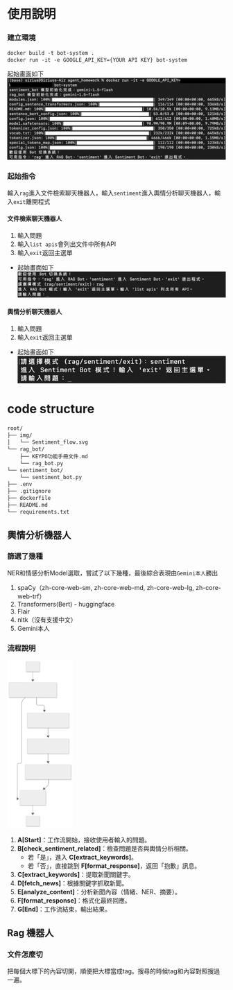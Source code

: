 # 使用說明
### 建立環境 
```
docker build -t bot-system .
docker run -it -e GOOGLE_API_KEY={YOUR API KEY} bot-system
```
起始畫面如下
![image](img/起始畫面.png)
### 起始指令
輸入`rag`進入文件檢索聊天機器人，輸入`sentiment`進入輿情分析聊天機器人，輸入`exit`離開程式
#### 文件檢索聊天機器人
1. 輸入問題
2. 輸入`list apis`會列出文件中所有API
3. 輸入`exit`返回主選單
- 起始畫面如下
![image](img/文件檢索起始畫面.png)
#### 輿情分析聊天機器人
1. 輸入問題
2. 輸入`exit`返回主選單
- 起始畫面如下
![image](img/輿情分析起始畫面.png)


# code structure
```
root/
├── img/
│   └── Sentiment_flow.svg
└── rag_bot/
    ├── KEYPO功能手冊文件.md
    └── rag_bot.py
└── sentiment_bot/
    └── sentiment_bot.py
├── .env
├── .gitignore
├── dockerfile
├── README.md
└── requirements.txt
```

## 輿情分析機器人
### 篩選了幾種
NER和情感分析Model選取，嘗試了以下幾種，最後綜合表現由`Gemini本人`勝出  
1. spaCy（zh-core-web-sm, zh-core-web-md, zh-core-web-lg, zh-core-web-trf）
2. Transformers(Bert) - huggingface
3. Flair
4. nltk（沒有支援中文）
5. Gemini本人

### 流程說明
<img src="img/Sentiment_flow.svg" alt="輿情分析folw" width="30%">

1. **A[Start]**：工作流開始，接收使用者輸入的問題。
2. **B[check_sentiment_related]**：檢查問題是否與輿情分析相關。
   - 若「是」，進入 **C[extract_keywords]**。
   - 若「否」，直接跳到 **F[format_response]**，返回「抱歉」訊息。
3. **C[extract_keywords]**：提取新聞關鍵字。
4. **D[fetch_news]**：根據關鍵字抓取新聞。
5. **E[analyze_content]**：分析新聞內容（情緒、NER、摘要）。
6. **F[format_response]**：格式化最終回應。
7. **G[End]**：工作流結束，輸出結果。

## Rag 機器人
### 文件怎麼切
把每個大標下的內容切開，順便把大標當成tag。搜尋的時候tag和內容對照搜過一遍。


